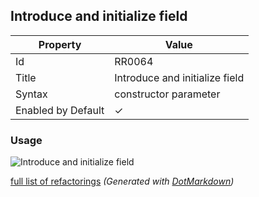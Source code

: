 ## Introduce and initialize field

| Property           | Value                          |
| ------------------ | ------------------------------ |
| Id                 | RR0064                         |
| Title              | Introduce and initialize field |
| Syntax             | constructor parameter          |
| Enabled by Default | &#x2713;                       |

### Usage

![Introduce and initialize field](../../images/refactorings/IntroduceAndInitializeField.png)

[full list of refactorings](Refactorings.md)
*\(Generated with [DotMarkdown](http://github.com/JosefPihrt/DotMarkdown)\)*